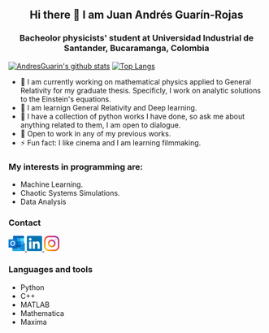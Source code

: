 <h2 align='center'> Hi there 👋 I am Juan Andrés Guarín-Rojas </h2>
<h3 align='center'> Bacheolor physicists' student at Universidad Industrial de Santander, Bucaramanga, Colombia</h3> 

[![AndresGuarin's github stats](https://github-readme-stats.vercel.app/api?username=AndresGuarin&show_icons=true&theme=yeblu)](https://github.com/AndresGuarin)
 [![Top Langs](https://github-readme-stats.vercel.app/api/top-langs/?username=AndresGuarin&layout=compact&theme=yeblu)](https://github.com/AndresGuarin)

- 🔭 I am currently working on mathematical physics applied to General Relativity for my graduate thesis. Specificly, I work on analytic solutions to the Einstein's equations.
- 🌌 I am learnign General Relativity and Deep learning.
- 💬 I have a collection of python works I have done, so ask me about anything related to them, I am open to dialogue.
- 💫 Open to work in any of my previous works.
- ⚡ Fun fact: I like cinema and I am learning filmmaking.

<h3> My interests in programming are: </h3>

- Machine Learning.
- Chaotic Systems Simulations. 
- Data Analysis

<h3> Contact </h3>
<p align="left">
<a href="mailto:juan2201870@correo.uis.edu.co"> <img src="https://raw.githubusercontent.com/AndresGuarin/Images/main/logos/microsoft_office_outlook.png" height="30"/> </a>
<a href="https://www.linkedin.com/in/juan-andr%C3%A9s-guar%C3%ADn-rojas-b26b82214"> <img src="https://raw.githubusercontent.com/AndresGuarin/Images/main/logos/linkedin.png" height="30"/> </a>
<a href="https://www.instagram.com/juanguarincosmos/"> <img src="https://raw.githubusercontent.com/AndresGuarin/Images/e40287b8c3ce23412122bcd45c25e136733b33c6/logos/instagram.svg" height="30"/> </a>
</p>

<h3> Languages and tools </h3>

- Python
- C++
- MATLAB
- Mathematica
- Maxima
